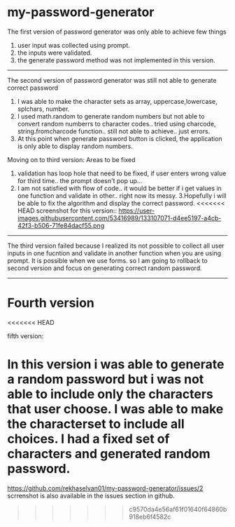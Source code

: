 # my-password-generator

The first version of password generator was only able to achieve few things
1. user input was collected using prompt.
2. the inputs were validated.
3. the generate password method was not implemented in this version.
********************************************
The second version of password generator was still not able to generate correct password

1. I was able to make the character sets as array, uppercase,lowercase, splchars, number.
2. I used math.random to generate random numbers but not able to convert random numberrs to character codes.. tried using charcode, string.fromcharcode function.. still not able to achieve..
just errors.
3. At this point when generate password button is clicked, the application is only able to display random numbers.

Moving on to third version:
Areas to be fixed
1. validation has loop hole that need to be fixed, if user enters wrong value for third time.. the prompt doesn't pop up... 
2. I am not satisfied with flow of code.. it would be better if i get values in one function and validate in other.. right now its messy.
3.Hopefully i will be able to fix the algorithm and display the correct password.
<<<<<<< HEAD
screenshot for this version:: https://user-images.githubusercontent.com/53416989/133107071-d4ee5197-a4cb-42f3-b506-71fe84dacf55.png



********
The third version failed because I realized its not possible to collect all user inputs in one fucntion and validate in another function when you are using prompt. It is possible when we use forms. so I am going to rollback to second version and focus on generating correct random password.
**************************
Fourth version
=======
<<<<<<< HEAD

fifth version:

In this version i was able to generate a random password but i was not able to include only the characters that user choose. I was able to make the characterset to include all choices. I had a fixed set of characters and generated random password.
=======
https://github.com/rekhaselvan01/my-password-generator/issues/2
scrrenshot is also available in the issues section in github.
>>>>>>> c9570da4e56af61f01640f64860b918eb6f4582c

